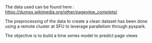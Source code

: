 The data used can be found here : https://dumps.wikimedia.org/other/pageview_complete/

The preprocessing of the data to create a clean dataset has been done using a remote cluster at SFU to leverage parallelism through pyspark.

The objective is to build a time series model to predict page views
